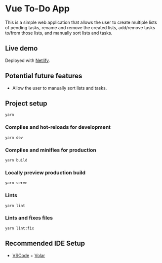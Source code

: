 # Vue To-Do App

This is a simple web application that allows the user to create multiple lists of pending tasks, rename and remove the created lists, add/remove tasks to/from those lists, and manually sort lists and tasks.

## Live demo

Deployed with [Netlify](https://v-to-do-app.netlify.app/).

## Potential future features

- Allow the user to manually sort lists and tasks.

## Project setup

```
yarn
```

### Compiles and hot-reloads for development

```
yarn dev
```

### Compiles and minifies for production

```
yarn build
```

### Locally preview production build

```
yarn serve
```

### Lints

```
yarn lint
```

### Lints and fixes files

```
yarn lint:fix
```

## Recommended IDE Setup

- [VSCode](https://code.visualstudio.com/) + [Volar](https://marketplace.visualstudio.com/items?itemName=johnsoncodehk.volar)
